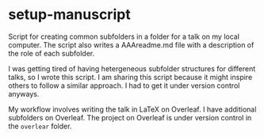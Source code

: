 # setup-manuscript
Script for creating common subfolders in a folder for a talk on my local computer. 
The script also writes a AAAreadme.md file with a description of the role of each subfolder.

I was getting tired of having hetergeneous subfolder structures for different talks, so I wrote this script.
I am sharing this script because it might inspire others to follow a similar approach.
I had to get it under version control anyways.

My workflow involves writing the talk in LaTeX on Overleaf.
I have additional subfolders on Overleaf.
The project on Overleaf is under version control in the `overlear` folder.
